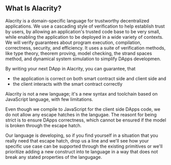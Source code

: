 [//]: # (title: What & Why)

## What Is Alacrity?

Alacrity is a domain-specific language for trustworthy decentralized applications. We use a cascading style of verification to help establish trust by users, by allowing an application's trusted code base to be very small, while enabling the application to be deployed in a wide variety of contexts. We will verify guarantees about program execution, compilation, correctness, security, and efficiency. It uses a suite of verification methods, like type theory, theorem proving, model checking, the strand spaces method, and dynamical system simulation to simplify DApps developmen.

By writing your next DApp in Alacrity, you can guarantee, that
- the application is correct on both smart contract side and client side and
- the client interacts with the smart contract correctly

Alacrity is not a new language; it's a new syntax and toolchain based on JavaScript language, with few limitations.

Even though we compile to JavaScript for the client side DApps code, we do not allow any escape hatches in the langugae. The reasont for being strict is to ensure DApps correctness, which cannot be ensured if the model is broken through the escape hatch.

Our language is developing, so if you find yourself in a situation that you really need that escape hatch, drop us a line and we'll see how your specific use case can be supported through the existing primitives or we'll prioritize adding a new construct into te language in a way that does not break any stated properties of the langugage.
